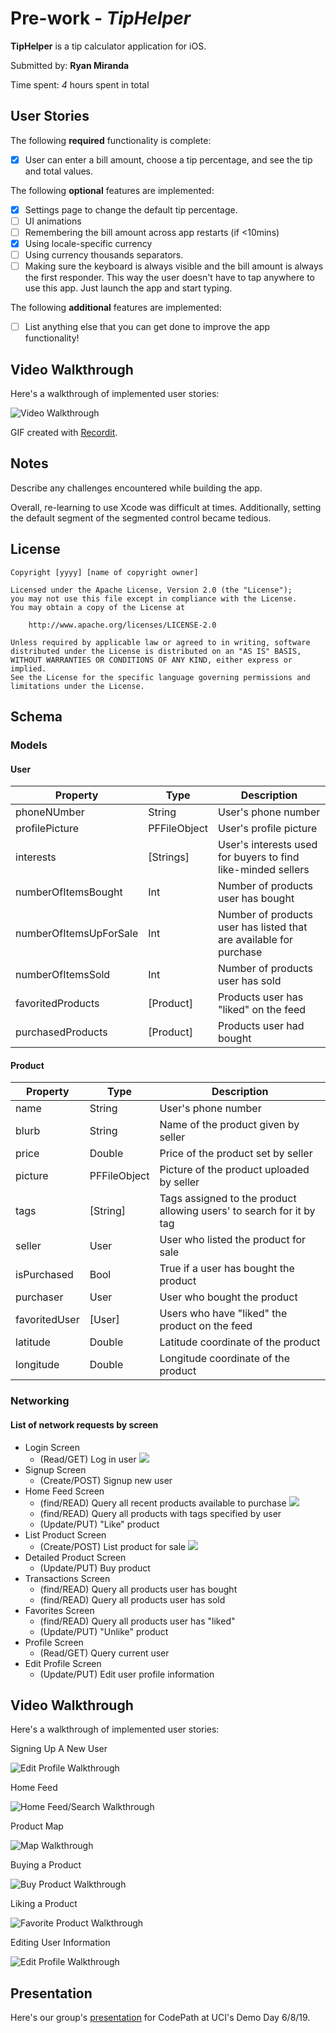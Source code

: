 # Pre-work - *TipHelper*

**TipHelper** is a tip calculator application for iOS.

Submitted by: **Ryan Miranda**

Time spent: *4* hours spent in total

## User Stories

The following **required** functionality is complete:

* [x] User can enter a bill amount, choose a tip percentage, and see the tip and total values.

The following **optional** features are implemented:
* [x] Settings page to change the default tip percentage.
* [ ] UI animations
* [ ] Remembering the bill amount across app restarts (if <10mins)
* [x] Using locale-specific currency
* [ ] Using currency thousands separators.
* [ ] Making sure the keyboard is always visible and the bill amount is always the first responder. This way the user doesn't have to tap anywhere to use this app. Just launch the app and start typing.

The following **additional** features are implemented:

- [ ] List anything else that you can get done to improve the app functionality!

## Video Walkthrough 

Here's a walkthrough of implemented user stories:

<img src='http://g.recordit.co/isEkqWADdF.gif' title='Video Walkthrough' width='' alt='Video Walkthrough' />

GIF created with [Recordit](http://recordit.co).

## Notes

Describe any challenges encountered while building the app.

Overall, re-learning to use Xcode was difficult at times. Additionally, setting the default segment of the segmented control became tedious.

## License

    Copyright [yyyy] [name of copyright owner]

    Licensed under the Apache License, Version 2.0 (the "License");
    you may not use this file except in compliance with the License.
    You may obtain a copy of the License at

        http://www.apache.org/licenses/LICENSE-2.0

    Unless required by applicable law or agreed to in writing, software
    distributed under the License is distributed on an "AS IS" BASIS,
    WITHOUT WARRANTIES OR CONDITIONS OF ANY KIND, either express or implied.
    See the License for the specific language governing permissions and
    limitations under the License.


## Schema

### Models

#### User

| Property      | Type          | Description  |
| --- | --- | --- |
| phoneNUmber      | String | User's phone number |
| profilePicture      | PFFileObject     |   User's profile picture |
| interests | [Strings]      |    User's interests used for buyers to find like-minded sellers |
| numberOfItemsBought | Int | Number of products user has bought |
| numberOfItemsUpForSale | Int | Number of products user has listed that are available for purchase |
| numberOfItemsSold | Int | Number of products user has sold |
| favoritedProducts | [Product] | Products user has "liked" on the feed |
| purchasedProducts | [Product] | Products user had bought |

#### Product

| Property      | Type          | Description  |
| ------------- | ------------- | ----- |
| name      | String | User's phone number |
| blurb      | String     |   Name of the product given by seller |
| price | Double      |    Price of the product set by seller |
| picture | PFFileObject | Picture of the product uploaded by seller |
| tags | [String] | Tags assigned to the product allowing users' to search for it by tag |
| seller | User | User who listed the product for sale|
| isPurchased | Bool | True if a user has bought the product |
| purchaser | User | User who bought the product |
| favoritedUser | [User] | Users who have "liked" the product on the feed |
| latitude | Double | Latitude coordinate of the product |
| longitude | Double | Longitude coordinate of the product |

### Networking

#### List of network requests by screen

* Login Screen
    * (Read/GET) Log in user
    ![](https://i.imgur.com/NseuxzM.png)
* Signup Screen
    * (Create/POST) Signup new user
* Home Feed Screen
    * (find/READ) Query all recent products available to purchase
    ![](https://i.imgur.com/9JvFxV0.png)
    * (find/READ) Query all products with tags specified by user
    * (Update/PUT) "Like" product
* List Product Screen
     * (Create/POST) List product for sale
     ![](https://i.imgur.com/ie7t4Rd.png)
* Detailed Product Screen
    * (Update/PUT) Buy product
* Transactions Screen
    * (find/READ) Query all products user has bought
    * (find/READ) Query all products user has sold
* Favorites Screen
    * (find/READ) Query all products user has "liked"
    * (Update/PUT) "Unlike" product
* Profile Screen
    * (Read/GET) Query current user
* Edit Profile Screen
    * (Update/PUT) Edit user profile information

## Video Walkthrough

Here's a walkthrough of implemented user stories:

Signing Up A New User

<img src='http://g.recordit.co/pa1T9gxWlC.gif' title='Edit Profile Walkthrough' width='' alt='Edit Profile Walkthrough' />

Home Feed

<img src='http://g.recordit.co/ugprygz0H6.gif' title='Home Feed/Search Walkthrough' width='' alt='Home Feed/Search Walkthrough' />

Product Map

<img src='http://g.recordit.co/dw2P5OMbIj.gif' title='Map Walkthrough' width='' alt='Map Walkthrough' />

Buying a Product

<img src='http://g.recordit.co/jL43Itv7Yu.gif' title='Buy Product Walkthrough' width='' alt='Buy Product Walkthrough' />

Liking a Product

<img src='http://g.recordit.co/WTcKAHb5Kt.gif' title='Favorite Product Walkthrough' width='' alt='Favorite Product Walkthrough' />

Editing User Information

<img src='http://recordit.co/xta85oUe2x' title='Edit Profile Walkthrough' width='' alt='Edit Profile Walkthrough' />

## Presentation

Here's our group's [presentation](https://docs.google.com/presentation/d/1K4hWnZvDNBNhtFP86CC2isnme1pPXQQFDEsXKq6Rmbc/edit?usp=sharing) for CodePath at UCI's Demo Day 6/8/19.
